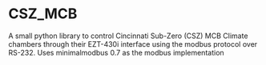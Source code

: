 # CSZ_MCB
A small python library to control Cincinnati Sub-Zero (CSZ) MCB Climate chambers through their EZT-430i interface using the modbus protocol over RS-232. Uses minimalmodbus 0.7 as the modbus implementation
